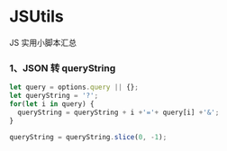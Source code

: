 # JSUtils
JS 实用小脚本汇总

### 1、JSON 转 queryString
```javascript
let query = options.query || {};
let queryString = '?';
for(let i in query) {
  queryString = queryString + i +'='+ query[i] +'&';
}

queryString = queryString.slice(0, -1);
```
